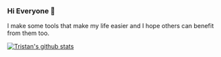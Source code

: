 ### Hi Everyone 👋

I make some tools that make my life easier and I hope others can benefit from them too.

[![Tristan's github stats](https://github-readme-stats.vercel.app/api?username=tristanmorgan&show_icons=true&count_private=true)](https://github.com/anuraghazra/github-readme-stats)
